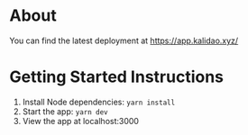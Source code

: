# About

You can find the latest deployment at https://app.kalidao.xyz/

# Getting Started Instructions

1. Install Node dependencies: `yarn install`
2. Start the app: `yarn dev`
3. View the app at localhost:3000
